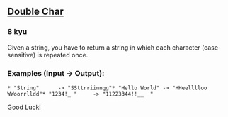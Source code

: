 <h2><a href=https://www.codewars.com/kata/56b1f01c247c01db92000076/train/csharp target="_blank">Double Char</a></h2><h3>8 kyu</h3><p>Given a string, you have to return a string in which each character (case-sensitive) is repeated once.</p><h3 id="examples-input---output">Examples (Input -&gt; Output):</h3><pre><code>* "String"      -&gt; "SSttrriinngg"* "Hello World" -&gt; "HHeelllloo  WWoorrlldd"* "1234!_ "     -&gt; "11223344!!__  "</code></pre><p>Good Luck!</p>